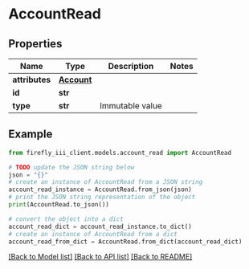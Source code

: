 # AccountRead


## Properties

Name | Type | Description | Notes
------------ | ------------- | ------------- | -------------
**attributes** | [**Account**](Account.md) |  | 
**id** | **str** |  | 
**type** | **str** | Immutable value | 

## Example

```python
from firefly_iii_client.models.account_read import AccountRead

# TODO update the JSON string below
json = "{}"
# create an instance of AccountRead from a JSON string
account_read_instance = AccountRead.from_json(json)
# print the JSON string representation of the object
print(AccountRead.to_json())

# convert the object into a dict
account_read_dict = account_read_instance.to_dict()
# create an instance of AccountRead from a dict
account_read_from_dict = AccountRead.from_dict(account_read_dict)
```
[[Back to Model list]](../README.md#documentation-for-models) [[Back to API list]](../README.md#documentation-for-api-endpoints) [[Back to README]](../README.md)


